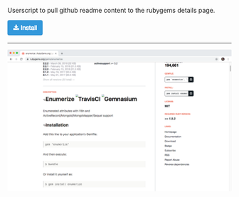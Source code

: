 Userscript to pull github readme content to the rubygems details page.

<a href="https://github.com/greatghoul/userscript-gem-readme/raw/master/index.user.js">
  <img src="https://raw.githubusercontent.com/greatghoul/userscript-gem-readme/master/install.png" alt="Install" />
</a>

---

![Screenshot](https://raw.githubusercontent.com/greatghoul/userscript-gem-readme/master/screenshot.png)
